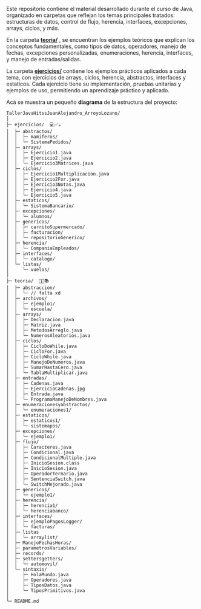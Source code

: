 Este repositorio contiene el material desarrollado durante el curso de Java, organizado en carpetas que reflejan los temas principales tratados: estructuras de datos, control de flujo, herencia, interfaces, excepciones, arrays, ciclos, y más.

En la carpeta **[teoria/](teoria)** , se encuentran los ejemplos teóricos que explican los conceptos fundamentales, como tipos de datos, operadores, manejo de fechas, excepciones personalizadas, enumeraciones, herencia, interfaces, y manejo de entradas/salidas.

La carpeta **[ejercicios/](ejercicios)** contiene los ejemplos prácticos aplicados a cada tema, con ejercicios de arrays, ciclos, herencia, abstractos, interfaces y estaticos. Cada ejercicio tiene su implementación, pruebas unitarias y ejemplos de uso, permitiendo un aprendizaje práctico y aplicado.

Acá se muestra un pequeño **diagrama** de la estructura del proyecto:
```
TallerJavaHitssJuanAlejandro_ArroyoLozano/
│
├─ ejercicios/  💻✅☕
│  ├─ abstractos/
│  │  ├─ mamiferos/
│  │  └─ SistemaPedidos/
│  ├─ arrays/
│  │  ├─ Ejercicio1.java
│  │  ├─ Ejercicio2.java
│  │  └─ Ejercicio3Matrices.java
│  ├─ ciclos/
│  │  ├─ Ejercicio1Multiplicacion.java
│  │  ├─ Ejercicio2For.java
│  │  ├─ Ejercicio3Notas.java
│  │  ├─ Ejercicio4.java
│  │  └─ Ejercicio5.java
│  ├─ estaticos/
│  │  └─ SistemaBancario/
│  ├─ excepciones/
│  │  └─ alumnos/
│  ├─ genericos/
│  │  ├─ carritoSupermercado/
│  │  ├─ facturacion/
│  │  └─ repositorioGenerico/
│  ├─ herencia/
│  │  └─ CompaniaEmpleados/
│  ├─ interfaces/
│  │  └─ catalogo/
│  └─ listas/
│     └─ vuelos/
│
├─ teoria/  🤔📖📚
│  ├─ abstraccion/
│  │  └─ // falta xd
│  ├─ archivos/
│  │  ├─ ejemplo1/
│  │  └─ escuela/
│  ├─ arrays/
│  │  ├─ Declaracion.java
│  │  ├─ Matriz.java
│  │  ├─ MetodosArreglo.java
│  │  └─ NumerosAleatorios.java
│  ├─ ciclos/
│  │  ├─ CicloDoWhile.java
│  │  ├─ CicloFor.java
│  │  ├─ CicloWhile.java
│  │  ├─ ManejoDeNumeros.java
│  │  ├─ SumarHastaCero.java
│  │  └─ TablaMultiplicar.java
│  ├─ entradas/
│  │  ├─ Cadenas.java
│  │  ├─ EjercicioCadenas.jpg
│  │  ├─ Entrada.java
│  │  └─ ProgramaManejoDeNombres.java
│  ├─ enumeracionesyabstractos/
│  │  └─ enumeraciones1/
│  ├─ estaticos/
│  │  ├─ estaticos1/
│  │  └─ sistemapos/
│  ├─ excepciones/
│  │  └─ ejemplo1/
│  ├─ flujo/
│  │  ├─ Caracteres.java
│  │  ├─ Condicional.java
│  │  ├─ CondicionalMultiple.java
│  │  ├─ InicioSesion.class
│  │  ├─ InicioSesion.java
│  │  ├─ OperadorTernario.java
│  │  ├─ SentenciaSwitch.java
│  │  └─ SwitchMejorado.java
│  ├─ genericos/
│  │  └─ ejemplo1/
│  ├─ herencia/
│  │  ├─ herencia1/
│  │  └─ herenciabanco/
│  ├─ interfaces/
│  │  ├─ ejemploPagosLogger/
│  │  └─ facturas/
│  ├─ listas
│  │  └─ arraylist/
│  ├─ ManejoFechasHoras/
│  ├─ parametrosVariables/
│  ├─ records/
│  ├─ settersgetters/
│  │  └─ automovil/
│  └─ sintaxis/
│     ├─ HolaMundo.java
│     ├─ Operadores.java
│     ├─ TiposDatos.java
│     └─ TiposPrimitivos.java
│
└─ README.md
```